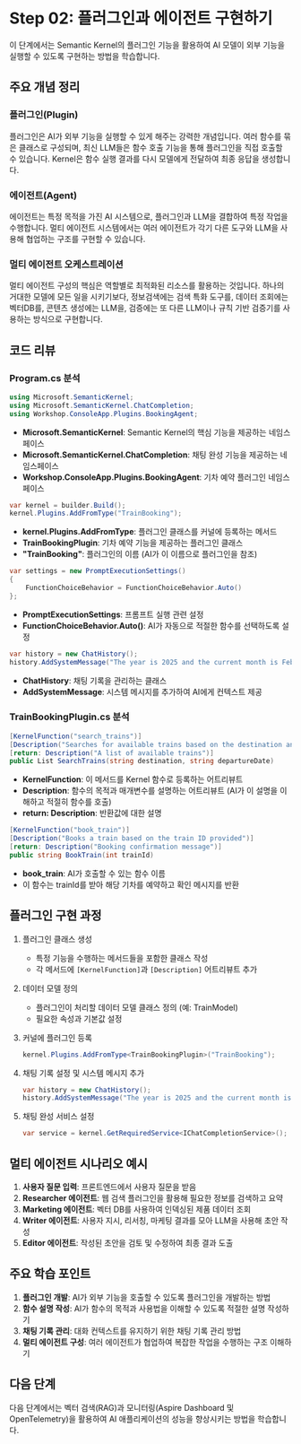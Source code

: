 # Step 02: 플러그인과 에이전트 구현하기

이 단계에서는 Semantic Kernel의 플러그인 기능을 활용하여 AI 모델이 외부 기능을 실행할 수 있도록 구현하는 방법을 학습합니다.
<br>

## 주요 개념 정리

### 플러그인(Plugin)
플러그인은 AI가 외부 기능을 실행할 수 있게 해주는 강력한 개념입니다. 여러 함수를 묶은 클래스로 구성되며, 최신 LLM들은 함수 호출 기능을 통해 플러그인을 직접 호출할 수 있습니다. Kernel은 함수 실행 결과를 다시 모델에게 전달하여 최종 응답을 생성합니다.

### 에이전트(Agent)
에이전트는 특정 목적을 가진 AI 시스템으로, 플러그인과 LLM을 결합하여 특정 작업을 수행합니다. 멀티 에이전트 시스템에서는 여러 에이전트가 각기 다른 도구와 LLM을 사용해 협업하는 구조를 구현할 수 있습니다.

### 멀티 에이전트 오케스트레이션
멀티 에이전트 구성의 핵심은 역할별로 최적화된 리소스를 활용하는 것입니다. 하나의 거대한 모델에 모든 일을 시키기보다, 정보검색에는 검색 특화 도구를, 데이터 조회에는 벡터DB를, 콘텐츠 생성에는 LLM을, 검증에는 또 다른 LLM이나 규칙 기반 검증기를 사용하는 방식으로 구현합니다.

## 코드 리뷰

### Program.cs 분석

```csharp
using Microsoft.SemanticKernel;
using Microsoft.SemanticKernel.ChatCompletion;
using Workshop.ConsoleApp.Plugins.BookingAgent;
```

- **Microsoft.SemanticKernel**: Semantic Kernel의 핵심 기능을 제공하는 네임스페이스
- **Microsoft.SemanticKernel.ChatCompletion**: 채팅 완성 기능을 제공하는 네임스페이스
- **Workshop.ConsoleApp.Plugins.BookingAgent**: 기차 예약 플러그인 네임스페이스

```csharp
var kernel = builder.Build();
kernel.Plugins.AddFromType("TrainBooking");
```

- **kernel.Plugins.AddFromType**: 플러그인 클래스를 커널에 등록하는 메서드
- **TrainBookingPlugin**: 기차 예약 기능을 제공하는 플러그인 클래스
- **"TrainBooking"**: 플러그인의 이름 (AI가 이 이름으로 플러그인을 참조)

```csharp
var settings = new PromptExecutionSettings()
{
    FunctionChoiceBehavior = FunctionChoiceBehavior.Auto()
};
```

- **PromptExecutionSettings**: 프롬프트 실행 관련 설정
- **FunctionChoiceBehavior.Auto()**: AI가 자동으로 적절한 함수를 선택하도록 설정

```csharp
var history = new ChatHistory();
history.AddSystemMessage("The year is 2025 and the current month is February");
```

- **ChatHistory**: 채팅 기록을 관리하는 클래스
- **AddSystemMessage**: 시스템 메시지를 추가하여 AI에게 컨텍스트 제공

### TrainBookingPlugin.cs 분석

```csharp
[KernelFunction("search_trains")]
[Description("Searches for available trains based on the destination and departure date in the format YYYY-MM-DD")]
[return: Description("A list of available trains")]
public List SearchTrains(string destination, string departureDate)
```

- **KernelFunction**: 이 메서드를 Kernel 함수로 등록하는 어트리뷰트
- **Description**: 함수의 목적과 매개변수를 설명하는 어트리뷰트 (AI가 이 설명을 이해하고 적절히 함수를 호출)
- **return: Description**: 반환값에 대한 설명

```csharp
[KernelFunction("book_train")]
[Description("Books a train based on the train ID provided")]
[return: Description("Booking confirmation message")]
public string BookTrain(int trainId)
```

- **book_train**: AI가 호출할 수 있는 함수 이름
- 이 함수는 trainId를 받아 해당 기차를 예약하고 확인 메시지를 반환

## 플러그인 구현 과정

1. 플러그인 클래스 생성
   - 특정 기능을 수행하는 메서드들을 포함한 클래스 작성
   - 각 메서드에 `[KernelFunction]`과 `[Description]` 어트리뷰트 추가

2. 데이터 모델 정의
   - 플러그인이 처리할 데이터 모델 클래스 정의 (예: TrainModel)
   - 필요한 속성과 기본값 설정

3. 커널에 플러그인 등록
   ```csharp
   kernel.Plugins.AddFromType<TrainBookingPlugin>("TrainBooking");
   ```

4. 채팅 기록 설정 및 시스템 메시지 추가
   ```csharp
   var history = new ChatHistory();
   history.AddSystemMessage("The year is 2025 and the current month is February");
   ```

5. 채팅 완성 서비스 설정
   ```csharp
   var service = kernel.GetRequiredService<IChatCompletionService>();
   ```

## 멀티 에이전트 시나리오 예시

1. **사용자 질문 입력**: 프론트엔드에서 사용자 질문을 받음
2. **Researcher 에이전트**: 웹 검색 플러그인을 활용해 필요한 정보를 검색하고 요약
3. **Marketing 에이전트**: 벡터 DB를 사용하여 인덱싱된 제품 데이터 조회
4. **Writer 에이전트**: 사용자 지시, 리서칭, 마케팅 결과를 모아 LLM을 사용해 초안 작성
5. **Editor 에이전트**: 작성된 초안을 검토 및 수정하여 최종 결과 도출

## 주요 학습 포인트

1. **플러그인 개발**: AI가 외부 기능을 호출할 수 있도록 플러그인을 개발하는 방법
2. **함수 설명 작성**: AI가 함수의 목적과 사용법을 이해할 수 있도록 적절한 설명 작성하기
3. **채팅 기록 관리**: 대화 컨텍스트를 유지하기 위한 채팅 기록 관리 방법
4. **멀티 에이전트 구성**: 여러 에이전트가 협업하여 복잡한 작업을 수행하는 구조 이해하기

## 다음 단계

다음 단계에서는 벡터 검색(RAG)과 모니터링(Aspire Dashboard 및 OpenTelemetry)을 활용하여 AI 애플리케이션의 성능을 향상시키는 방법을 학습합니다.
